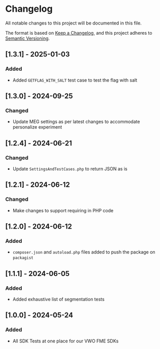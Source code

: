 # Changelog

All notable changes to this project will be documented in this file.

The format is based on [Keep a Changelog](https://keepachangelog.com/en/1.0.0/),
and this project adheres to [Semantic Versioning](https://semver.org/spec/v2.0.0.html).

## [1.3.1] - 2025-01-03

### Added

- Added `GETFLAG_WITH_SALT` test case to test the flag with salt

## [1.3.0] - 2024-09-25

### Changed

- Update MEG settings as per latest changes to accommodate personalize experiment

## [1.2.4] - 2024-06-21

### Changed

- Update `SettingsAndTestCases.php` to return JSON as is

## [1.2.1] - 2024-06-12

### Changed

- Make changes to support requiring in PHP code

## [1.2.0] - 2024-06-12

### Added

- `composer.json` and `autoload.php` files added to push the package on `packagist`

## [1.1.1] - 2024-06-05

### Added

- Added exhaustive list of segmentation tests

## [1.0.0] - 2024-05-24

### Added

- All SDK Tests at one place for our VWO FME SDKs
